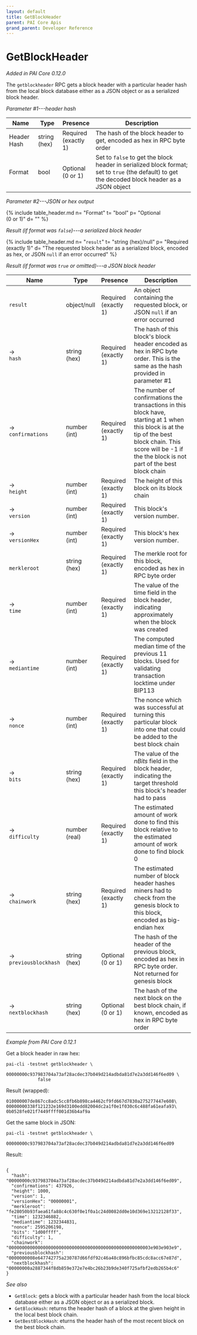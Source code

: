 ```yaml
---
layout: default
title: GetBlockHeader
parent: PAI Core Apis
grand_parent: Developer Reference
---
```


GetBlockHeader
========================

*Added in PAI Core 0.12.0*

The `getblockheader` RPC gets a block header with a particular header hash from the local block database either as a JSON object or as a serialized block header.

*Parameter #1---header hash*

| Name | Type      | Presence            | Description
|------|-----------|---------------------|-------------
|Header Hash  |string (hex) | Required<br>(exactly 1) | The hash of the block header to get, encoded as hex in RPC byte order
| Format | bool | Optional<br>(0 or 1) | Set to `false` to get the block header in serialized block format; set to `true` (the default) to get the decoded block header as a JSON object


*Parameter #2---JSON or hex output*

{% include table_header.md
  n= "Format"
  t= "bool"
  p= "Optional<br>(0 or 1)"
  d= ""
%}

*Result (if format was `false`)---a serialized block header*

{% include table_header.md
  n= "`result`"
  t= "string (hex)/null"
  p= "Required<br>(exactly 1)"
  d= "The requested block header as a serialized block, encoded as hex, or JSON `null` if an error occurred"
%}

*Result (if format was `true` or omitted)---a JSON block header*

| Name | Type      | Presence            | Description
|------|-----------|---------------------|-------------
| `result` |object/null | Required<br>(exactly 1) | An object containing the requested block, or JSON `null` if an error occurred
| →<br>`hash` | string (hex) | Required<br>(exactly 1) | The hash of this block's block header encoded as hex in RPC byte order.  This is the same as the hash provided in parameter #1
| →<br>`confirmations` | number (int) | Required<br>(exactly 1) | The number of confirmations the transactions in this block have, starting at 1 when this block is at the tip of the best block chain.  This score will be -1 if the the block is not part of the best block chain
| →<br>`height` | number (int) | Required<br>(exactly 1) | The height of this block on its block chain
| →<br>`version` | number (int) | Required<br>(exactly 1) | This block's version number.
| →<br>`versionHex` | number (int) | Required<br>(exactly 1) | This block's hex version number.
| <br>`merkleroot` | string (hex) | Required<br>(exactly 1) | The merkle root for this block, encoded as hex in RPC byte order
| →<br>`time` | number (int) | Required<br>(exactly 1) | The value of the time field in the block header, indicating approximately when the block was created
| →<br>`mediantime` | number (int) | Required<br>(exactly 1) | The computed median time of the previous 11 blocks.  Used for validating transaction locktime under BIP113
| →<br>`nonce` | number (int) | Required<br>(exactly 1) | The nonce which was successful at turning this particular block into one that could be added to the best block chain
| →<br>`bits` | string (hex) | Required<br>(exactly 1) | The value of the *nBits* field in the block header, indicating the target threshold this block's header had to pass
| →<br>`difficulty` | number (real) | Required<br>(exactly 1) | The estimated amount of work done to find this block relative to the estimated amount of work done to find block 0
| →<br>`chainwork` | string (hex) | Required<br>(exactly 1) | The estimated number of block header hashes miners had to check from the genesis block to this block, encoded as big-endian hex
| →<br>`previousblockhash` | string (hex) | Optional<br>(0 or 1) | The hash of the header of the previous block, encoded as hex in RPC byte order.  Not returned for genesis block
| →<br>`nextblockhash` | string (hex) | Optional<br>(0 or 1) | The hash of the next block on the best block chain, if known, encoded as hex in RPC byte order


*Example from PAI Core 0.12.1*

Get a block header in raw hex:

```
pai-cli -testnet getblockheader \
            00000000c937983704a73af28acdec37b049d214adbda81d7e2a3dd146f6ed09 \
            false
```

Result (wrapped):

```
010000007de867cc8adc5cc8fb6b898ca4462cf9fd667d7830a275277447e608\
00000000338f121232e169d3100edd82004dc2a1f0e1f030c6c488fa61eafa93\
0b0528fe021f7449ffff001d36b4af9a

```

Get the same block in JSON:

```
pai-cli -testnet getblockheader \
            00000000c937983704a73af28acdec37b049d214adbda81d7e2a3dd146f6ed09
```

Result:

```

{
  "hash": "00000000c937983704a73af28acdec37b049d214adbda81d7e2a3dd146f6ed09",
  "confirmations": 437926,
  "height": 1000,
  "version": 1,
  "versionHex": "00000001",
  "merkleroot": "fe28050b93faea61fa88c4c630f0e1f0a1c24d0082dd0e10d369e13212128f33",
  "time": 1232346882,
  "mediantime": 1232344831,
  "nonce": 2595206198,
  "bits": "1d00ffff",
  "difficulty": 1,
  "chainwork": "000000000000000000000000000000000000000000000000000003e903e903e9",
  "previousblockhash": "0000000008e647742775a230787d66fdf92c46a48c896bfbc85cdc8acc67e87d",
  "nextblockhash": "00000000a2887344f8db859e372e7e4bc26b23b9de340f725afbf2edb265b4c6"
}

```

*See also*

* `GetBlock`: gets a block with a particular header hash from the local block database either as a JSON object or as a serialized block.
* `GetBlockHash`: returns the header hash of a block at the given height in the local best block chain.
* `GetBestBlockHash`: eturns the header hash of the most recent block on the best block chain.

